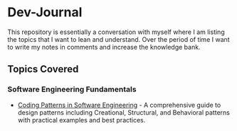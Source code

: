 # Dev-Journal
This repository is essentially a conversation with myself where I am listing the topics that I want to lean and understand. Over the period of time I want to write my notes in comments and increase the knowledge bank.

## Topics Covered

### Software Engineering Fundamentals
- [Coding Patterns in Software Engineering](./coding-patterns-in-software-engineering.md) - A comprehensive guide to design patterns including Creational, Structural, and Behavioral patterns with practical examples and best practices.
